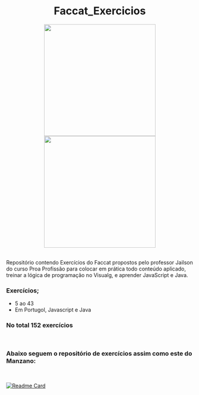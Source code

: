 <div align="center">
  
# Faccat_Exercicios
</div>

<div align="center">
  
<img height="300em" src="https://5efce21e120dc77e32455754.static-01.com/l/images/9c7942c1935e1704431b06f590eb4112f5400113.gif">
<img height="300em" width="300em" src="https://gifs.eco.br/wp-content/uploads/2022/02/gifs-do-gatinho-digitando-2.gif">
  
</div><br>

Repositório contendo Exercícios do Faccat propostos pelo professor Jailson do curso Proa Profissão para colocar em prática todo conteúdo aplicado, treinar a lógica de programação no Visualg, e aprender JavaScript e Java.

### Exercícios;
- 5 ao 43
- Em Portugol, Javascript e Java

### No total 152 exercícios

<br>

###  Abaixo seguem o repositório de exercícios assim como este do Manzano:

<br>

<div height="360em">
  
[![Readme Card](https://github-readme-stats.vercel.app/api/pin/?username=CamilaCSoares&repo=Manzano_Exercicos&theme=dracula)](https://github.com/CamilaCSoares/Manzano_Exercicos.git) 

  
<div>
